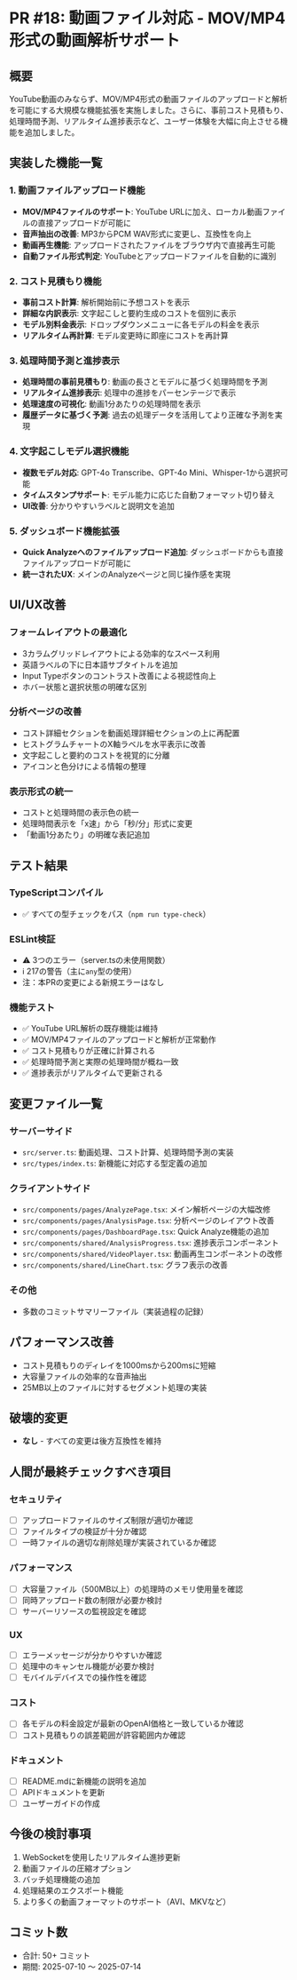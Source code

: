 # PR #18: 動画ファイル対応 - MOV/MP4形式の動画解析サポート

## 概要
YouTube動画のみならず、MOV/MP4形式の動画ファイルのアップロードと解析を可能にする大規模な機能拡張を実施しました。さらに、事前コスト見積もり、処理時間予測、リアルタイム進捗表示など、ユーザー体験を大幅に向上させる機能を追加しました。

## 実装した機能一覧

### 1. 動画ファイルアップロード機能
- **MOV/MP4ファイルのサポート**: YouTube URLに加え、ローカル動画ファイルの直接アップロードが可能に
- **音声抽出の改善**: MP3からPCM WAV形式に変更し、互換性を向上
- **動画再生機能**: アップロードされたファイルをブラウザ内で直接再生可能
- **自動ファイル形式判定**: YouTubeとアップロードファイルを自動的に識別

### 2. コスト見積もり機能
- **事前コスト計算**: 解析開始前に予想コストを表示
- **詳細な内訳表示**: 文字起こしと要約生成のコストを個別に表示
- **モデル別料金表示**: ドロップダウンメニューに各モデルの料金を表示
- **リアルタイム再計算**: モデル変更時に即座にコストを再計算

### 3. 処理時間予測と進捗表示
- **処理時間の事前見積もり**: 動画の長さとモデルに基づく処理時間を予測
- **リアルタイム進捗表示**: 処理中の進捗をパーセンテージで表示
- **処理速度の可視化**: 動画1分あたりの処理時間を表示
- **履歴データに基づく予測**: 過去の処理データを活用してより正確な予測を実現

### 4. 文字起こしモデル選択機能
- **複数モデル対応**: GPT-4o Transcribe、GPT-4o Mini、Whisper-1から選択可能
- **タイムスタンプサポート**: モデル能力に応じた自動フォーマット切り替え
- **UI改善**: 分かりやすいラベルと説明文を追加

### 5. ダッシュボード機能拡張
- **Quick Analyzeへのファイルアップロード追加**: ダッシュボードからも直接ファイルアップロードが可能に
- **統一されたUX**: メインのAnalyzeページと同じ操作感を実現

## UI/UX改善

### フォームレイアウトの最適化
- 3カラムグリッドレイアウトによる効率的なスペース利用
- 英語ラベルの下に日本語サブタイトルを追加
- Input Typeボタンのコントラスト改善による視認性向上
- ホバー状態と選択状態の明確な区別

### 分析ページの改善
- コスト詳細セクションを動画処理詳細セクションの上に再配置
- ヒストグラムチャートのX軸ラベルを水平表示に改善
- 文字起こしと要約のコストを視覚的に分離
- アイコンと色分けによる情報の整理

### 表示形式の統一
- コストと処理時間の表示色の統一
- 処理時間表示を「x速」から「秒/分」形式に変更
- 「動画1分あたり」の明確な表記追加

## テスト結果

### TypeScriptコンパイル
- ✅ すべての型チェックをパス（`npm run type-check`）

### ESLint検証
- ⚠️ 3つのエラー（server.tsの未使用関数）
- ℹ️ 217の警告（主に`any`型の使用）
- 注：本PRの変更による新規エラーはなし

### 機能テスト
- ✅ YouTube URL解析の既存機能は維持
- ✅ MOV/MP4ファイルのアップロードと解析が正常動作
- ✅ コスト見積もりが正確に計算される
- ✅ 処理時間予測と実際の処理時間が概ね一致
- ✅ 進捗表示がリアルタイムで更新される

## 変更ファイル一覧

### サーバーサイド
- `src/server.ts`: 動画処理、コスト計算、処理時間予測の実装
- `src/types/index.ts`: 新機能に対応する型定義の追加

### クライアントサイド
- `src/components/pages/AnalyzePage.tsx`: メイン解析ページの大幅改修
- `src/components/pages/AnalysisPage.tsx`: 分析ページのレイアウト改善
- `src/components/pages/DashboardPage.tsx`: Quick Analyze機能の追加
- `src/components/shared/AnalysisProgress.tsx`: 進捗表示コンポーネント
- `src/components/shared/VideoPlayer.tsx`: 動画再生コンポーネントの改修
- `src/components/shared/LineChart.tsx`: グラフ表示の改善

### その他
- 多数のコミットサマリーファイル（実装過程の記録）

## パフォーマンス改善
- コスト見積もりのディレイを1000msから200msに短縮
- 大容量ファイルの効率的な音声抽出
- 25MB以上のファイルに対するセグメント処理の実装

## 破壊的変更
- **なし** - すべての変更は後方互換性を維持

## 人間が最終チェックすべき項目

### セキュリティ
- [ ] アップロードファイルのサイズ制限が適切か確認
- [ ] ファイルタイプの検証が十分か確認
- [ ] 一時ファイルの適切な削除処理が実装されているか確認

### パフォーマンス
- [ ] 大容量ファイル（500MB以上）の処理時のメモリ使用量を確認
- [ ] 同時アップロード数の制限が必要か検討
- [ ] サーバーリソースの監視設定を確認

### UX
- [ ] エラーメッセージが分かりやすいか確認
- [ ] 処理中のキャンセル機能が必要か検討
- [ ] モバイルデバイスでの操作性を確認

### コスト
- [ ] 各モデルの料金設定が最新のOpenAI価格と一致しているか確認
- [ ] コスト見積もりの誤差範囲が許容範囲内か確認

### ドキュメント
- [ ] README.mdに新機能の説明を追加
- [ ] APIドキュメントを更新
- [ ] ユーザーガイドの作成

## 今後の検討事項
1. WebSocketを使用したリアルタイム進捗更新
2. 動画ファイルの圧縮オプション
3. バッチ処理機能の追加
4. 処理結果のエクスポート機能
5. より多くの動画フォーマットのサポート（AVI、MKVなど）

## コミット数
- 合計: 50+ コミット
- 期間: 2025-07-10 〜 2025-07-14